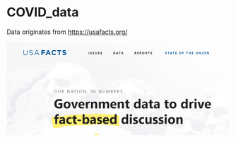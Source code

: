 # COVID_data

Data originates from https://usafacts.org/

![USAFacts.org](https://github.com/sethmund/COVID_data/blob/master/USAFacts.png)